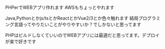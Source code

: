 PHPerでWEBアプリ作れます
AWSもちょっとやれます

Java,Pythonとかjs/tsとかReactとかVue2/3とか色々触れます
結局プログラミング言語ってやりたいことがやりやすいか？でしかないと思ってます

PHPはビルドしなくていいのでWEBアプリには最適だと思ってます。デプロイが楽で好きです
